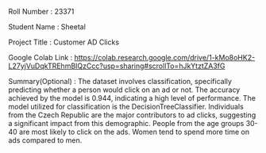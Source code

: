 Roll Number       :   23371

Student Name      :   Sheetal

Project Title     :   Customer AD Clicks

Google Colab Link :   https://colab.research.google.com/drive/1-kMo8oHK2-L27yjVuDqkTREhmBIQzCcc?usp=sharing#scrollTo=hJkYtztZA3fG

Summary(Optional) :    The dataset involves classification, specifically predicting whether a person would click on an ad or not.
                       The accuracy achieved by the model is 0.944, indicating a high level of performance.
                       The model utilized for classification is the DecisionTreeClassifier.
                       Individuals from the Czech Republic are the major contributors to ad clicks, suggesting a significant impact from this demographic.
                       People from the age groups 30-40 are most likely to click on the ads.
                       Women tend to spend more time on ads compared to men.
